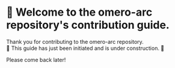 # :wave: Welcome to the omero-arc repository's contribution guide.

Thank you for contributing to the omero-arc repository.  
🚧 This guide has just been initiated and is under construction. 🚧

Please come back later!
